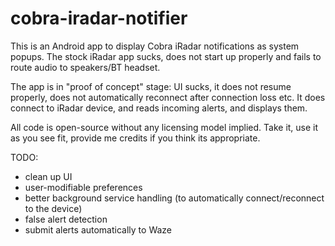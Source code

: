 cobra-iradar-notifier
=====================

This is an Android app to display Cobra iRadar notifications as system popups. The stock iRadar app sucks, does not start up properly and fails to route audio to speakers/BT headset.

The app is in "proof of concept" stage: UI sucks, it does not resume properly, does not automatically reconnect after connection loss etc. It does connect to iRadar device, and reads incoming alerts, and displays them.

All code is open-source without any licensing model implied. Take it, use it as you see fit, provide me credits if you think its appropriate.

TODO:
 * clean up UI
 * user-modifiable preferences
 * better background service handling (to automatically connect/reconnect to the device)
 * false alert detection
 * submit alerts automatically to Waze
 
